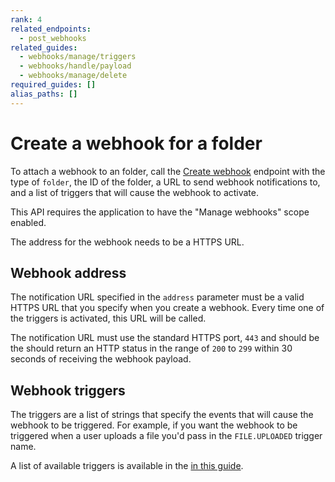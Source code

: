 ```yaml
---
rank: 4
related_endpoints:
  - post_webhooks
related_guides:
  - webhooks/manage/triggers
  - webhooks/handle/payload
  - webhooks/manage/delete
required_guides: []
alias_paths: []
---
```


# Create a webhook for a folder

To attach a webhook to an folder, call the [Create webhook][1] endpoint with the
type of `folder`, the ID of the folder, a URL to send webhook notifications to, and
a list of triggers that will cause the webhook to activate.

<Samples id='post_webhooks' variant='for_folder' />

<Message type='warning'>
  This API requires the application to have the "Manage
  webhooks" scope enabled.

  The address for the webhook needs to be a HTTPS URL.
</Message>

## Webhook address

The notification URL specified in the `address` parameter must be a
valid HTTPS URL that you specify when you create a webhook. Every
time one of the triggers is activated, this URL will be called.

The notification URL must use the standard HTTPS port, `443` and should be the
should return an HTTP status in the range of `200` to `299` within 30 seconds
of receiving the webhook payload.

## Webhook triggers

The triggers are a list of strings that specify the events that will cause the
webhook to be triggered. For example, if you want the webhook to be triggered
when a user uploads a file you'd pass in the `FILE.UPLOADED` trigger name.

A list of available triggers is available in the [in this guide][2].

[1]: endpoint://post_webhooks
[2]: guide://webhooks/manage/triggers
